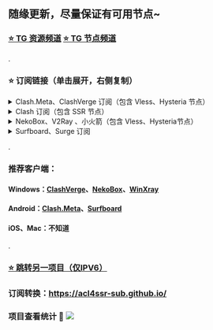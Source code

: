 ## 随缘更新，尽量保证有可用节点~
### [⭐️ TG 资源频道](https://t.me/yzc020) [⭐️ TG 节点频道](https://t.me/yzcjd)

.

### ⭐️ 订阅链接（单击展开，右侧复制）

<details>
<summary> Clash.Meta、ClashVerge 订阅（包含 Vless、Hysteria 节点）</summary>

```
https://raw.githubusercontent.com/yzcjd/jiedian/main/%40yzcjd](https://api.v1.mk/sub?target=clash&url=https%3A%2F%2Fghproxy.com%2Fhttps%3A%2F%2Fraw.githubusercontent.com%2Fyzcjd%2Fjiedian%2Fmain%2F%2540yzcjd&insert=false&config=https%3A%2F%2Fraw.githubusercontent.com%2Fyzcjd%2Fproxy-rules%2Fmain%2Fclash.ini&filename=%E7%94%B5%E6%8A%A5%40yzcjd&emoji=true&list=false&xudp=false&udp=false&tfo=false&expand=true&scv=false&fdn=false&new_name=true
```
</details>

<details>
<summary>Clash 订阅（包含 SSR 节点） </summary>

```
https://api.dler.io/sub?target=clash&url=https%3A%2F%2Fraw.githubusercontent.com%2Fyzcjd%2Fjiedian%2Fmain%2F%2540yzcjd&config=https%3A%2F%2Fraw.githubusercontent.com%2Fyzcjd%2Fproxy-rules%2Fmain%2Fclash.ini&filename=%E7%94%B5%E6%8A%A5%40yzcjd&emoji=true&list=false&udp=true&tfo=false&scv=true&fdn=true&sort=true
```
</details>

<details>
<summary> NekoBox、V2Ray 、小火箭（包含 Vless、Hysteria节点）</summary>

```
https://raw.githubusercontent.com/yzcjd/jiedian/main/%40yzcjd
```
</details>

<details>
<summary>Surfboard、Surge 订阅 </summary>

```
https://api.dler.io/sub?target=surfboard&url=https%3A%2F%2Fraw.githubusercontent.com%2Fyzcjd%2Fjiedian%2Fmain%2F%2540yzcjd&config=https%3A%2F%2Fraw.githubusercontent.com%2Fyzcjd%2Fproxy-rules%2Fmain%2Fsurfboard.ini&filename=%E7%94%B5%E6%8A%A5%40yzcjd&emoji=true&list=false&udp=true&tfo=false&scv=true&fdn=true&sort=false
```
</details>

.

### 推荐客户端：
#### Windows：[ClashVerge](https://github.com/zzzgydi/clash-verge/releases)、[NekoBox](https://github.com/MatsuriDayo/nekoray/releases)、[WinXray](https://github.com/woohong666/win-xray)
#### Android：[Clash.Meta](https://play.google.com/store/apps/details?id=com.github.metacubex.clash.meta)、[Surfboard](https://t.me/surfboardnews)
#### iOS、Mac：不知道

.
### [⭐️ 跳转另一项目（仅IPV6）](https://apps.apple.com/cn/app/%E5%9B%BD%E5%AE%B6%E5%8F%8D%E8%AF%88%E4%B8%AD%E5%BF%83/id1552823102)

### 订阅转换：https://acl4ssr-sub.github.io/

### 项目查看统计 👀 ![](https://views.whatilearened.today/views/github/yzcjd/Pawdroid.svg)
